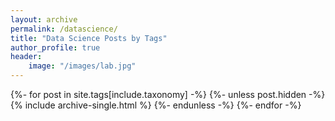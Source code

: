 ```yaml
---
layout: archive
permalink: /datascience/
title: "Data Science Posts by Tags"
author_profile: true
header:
    image: "/images/lab.jpg"
---
```


{%- for post in site.tags[include.taxonomy] -%}
  {%- unless post.hidden -%}
    {% include archive-single.html %}
  {%- endunless -%}
{%- endfor -%}